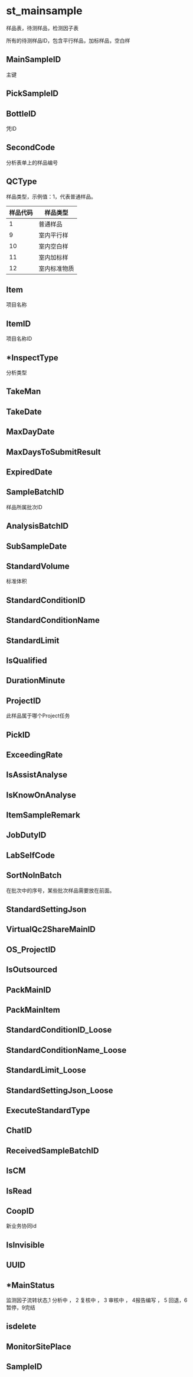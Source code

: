 # st_mainsample

样品表，待测样品，检测因子表

所有的待测样品ID，包含平行样品，加标样品，空白样
## MainSampleID
主键
## PickSampleID
## BottleID

凭ID

## SecondCode

分析表单上的样品编号

## QCType

样品类型，示例值：1，代表普通样品。

| 样品代码 | 样品类型     |
| -------- | ------------ |
| 1        | 普通样品     |
| 9        | 室内平行样   |
| 10       | 室内空白样   |
| 11       | 室内加标样   |
| 12       | 室内标准物质 |



## Item

项目名称

## ItemID

项目名称ID

## \*InspectType

分析类型

## TakeMan
## TakeDate
## MaxDayDate
## MaxDaysToSubmitResult
## ExpiredDate
## SampleBatchID

样品所属批次ID

## AnalysisBatchID
## SubSampleDate
## StandardVolume

标准体积

## StandardConditionID
## StandardConditionName
## StandardLimit
## IsQualified
## DurationMinute
## ProjectID

此样品属于哪个Project任务

## PickID
## ExceedingRate
## IsAssistAnalyse
## IsKnowOnAnalyse
## ItemSampleRemark
## JobDutyID
## LabSelfCode
## SortNoInBatch

在批次中的序号，某些批次样品需要放在前面。

## StandardSettingJson
## VirtualQc2ShareMainID
## OS_ProjectID
## IsOutsourced
## PackMainID
## PackMainItem
## StandardConditionID_Loose
## StandardConditionName_Loose
## StandardLimit_Loose
## StandardSettingJson_Loose
## ExecuteStandardType
## ChatID
## ReceivedSampleBatchID
## IsCM
## IsRead
## CoopID
新业务协同id
## IsInvisible
## UUID
## \*MainStatus
监测因子流转状态,1 分析中 ， 2 复核中 ， 3 审核中 ， 4报告编写 ， 5 回退，6暂停，9完结

## isdelete
## MonitorSitePlace
## SampleID















